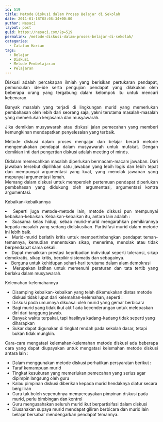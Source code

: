 ```yaml
---
id: 519
title: Metode Diskusi dalam Proses Belajar di Sekolah
date: 2011-01-18T08:08:34+00:00
author: Nesaci
layout: post
guid: https://nesaci.com/?p=519
permalink: /metode-diskusi-dalam-proses-belajar-di-sekolah/
categories:
  - Catatan Harian
tags:
  - Belajar
  - Diskusi
  - Metode Pembelajaran
  - Pelajaran
---
```

<p style="text-align: justify;">
  Diskusi adalah percakapan ilmiah yang berisikan pertukaran pendapat, pemunculan ide-ide serta pengujian pendapat yang dilakukan oleh beberapa orang yang tergabung dalam kelompok itu untuk mencari kebenaran.
</p>

<p style="text-align: justify;">
  Banyak masalah yang terjadi di lingkungan murid yang memerlukan pembahasan oleh lebih dari seorang saja, yakni terutama masalah-masalah yang memerlukan kerjasama dan musyawarah.
</p>

<p style="text-align: justify;">
  Jika demikian musyawarah atau diskusi jalan pemecahan yang memberi kemungkinan mendapatkan penyelesaian yang terbaik.
</p>

<p style="text-align: justify;">
  Metode diskusi dalam proses mengajar dan belajar berarti metode mengemukakan pendapat dalam musyawarah untuk mufakat. Dengan demikian inti dari pengertian diskusi adalah meeting of minds.
</p>

<p style="text-align: justify;">
  Didalam memecahkan masalah diperlukan bermacam-macam jawaban. Dari jawaban tersebut dipilihkan satu jawaban yang lebih logis dan lebih tepat dan mempunyai argumentasi yang kuat, yang menolak jawaban yang mepunyai argumentasi lemah.<br /> Memang dalam diskusi untuk memperoleh pertemuan pendapat diperlukan pembahasan yang didukung oleh argumentasi, argumentasi kontra argumentasi.
</p>

<p style="text-align: justify;">
  Kebaikan-kebaikannya
</p>

<li style="text-align: justify;">
  Seperti juga metode-metode lain, metode diskusi pun mempunyai kebaikan-kebaikan. Kebaikan-kebaikan itu, antara lain adalah :
</li>
<li style="text-align: justify;">
  Suasama kelas hidup, sebab murid-murid mengarahkan pemikirannya kepada masalah yang sedang didiskusikan. Partisifasi murid dalam metode ini lebih baik.
</li>
<li style="text-align: justify;">
  Murid-murid berlatih kritis untuk mempertimbangkan pendapat teman-temannya, kemudian menentukan sikap, menerima, menolak atau tidak berpendapat sama sekali.
</li>
<li style="text-align: justify;">
  Dapat menaikkan prestasi kepribadian individual seperti toleransi, sikap demokratis, sikap kritis, berpikir sistematis dan sebagainya.
</li>
<li style="text-align: justify;">
  Berguna untuk kehidupan sehari-hari terutama dalam alam demokrasi
</li>
<li style="text-align: justify;">
  Merupakan latihan untuk memenuhi peraturan dan tata tertib yang berlaku dalam musyawarah.
</li>

<p style="text-align: justify;">
  Kelemahan-kelemahannya
</p>

  * Disamping kebaikan-kebaikan yang telah dikemukakan diatas metode diskusi tidak luput dari kelemahan-kelemahan, seperti :
  * Diskusi pada umumnya dikuasai oleh murid yang gemar berbicara
  * Bagi murid yang tidak ikut aktif ada kecenderungan untuk melepaskan diri dari tanggung jawab.
  * Banyak waktu terpakai, tapi hasilnya kadang-kadang tidak seperti yang diharapkan
  * Sukar dapat digunakan di tingkat rendah pada sekolah dasar, tetapi bukan tidak mungkin.

<p style="text-align: justify;">
  Cara-cara mengatasi kelemahan-kelemahan metode diskusi ada beberapa cara yang dapat diupayakan untuk mengatasi kelemahan metode diskusi antara lain :
</p>

  * Dalam menggunakan metode diskusi perhatikan persyaratan berikut :
  * Taraf kemampuan murid
  * Tingkat kesukuran yang memerlukan pemecahan yang serius agar dipimpin langsung oleh guru
  * Kalau pimpinan diskusi diberikan kepada murid hendaknya diatur secara bergiliran
  * Guru tak boleh sepenuhnya mempercayakan pimpinan diskusi pada murid, perlu bimbingan dan kontrol
  * Guru mengusahakan seluruh murid ikut berpartisifasi dalam diskusi
  * Diusahakan supaya murid mendapat giliran berbicara dan murid lain belajar bersabar mendengarkan pendapat temannya.